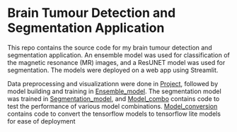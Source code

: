 # Brain Tumour Detection and Segmentation Application
This repo contains the source code for my brain tumour detection and segmentation application. An ensemble model was used for classification of the magnetic resonance (MR) images, and a ResUNET model was used for segmentation. The models were deployed on a web app using Streamlit.

Data preprocessing and visualizationn were done in <a href="https://github.com/Oguama77/Brain-Tumour-Detection-and-Segmentation-Device/blob/main/Project.ipynb">Project</a>, followed by model building and training in <a href="https://github.com/Oguama77/Brain-Tumour-Detection-and-Segmentation-Device/blob/main/Ensemble_model.ipynb">Ensemble_model</a>. The segmentation model was trained in <a href="https://github.com/Oguama77/Brain-Tumour-Detection-and-Segmentation-Device/blob/main/Segmentation_model.ipynb">Segmentation_model</a>, and <a href="https://github.com/Oguama77/Brain-Tumour-Detection-and-Segmentation-Device/blob/main/Model_combo.ipynb">Model_combo</a> contains code to test the performance of various model combinations. <a href="https://github.com/Oguama77/Brain-Tumour-Detection-and-Segmentation-Device/blob/main/Model_conversion.ipynb">Model_conversion</a> contains code to convert the tensorflow models to tensorflow lite models for ease of deployment 
